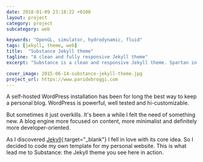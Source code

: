 ```yaml
---
date: 2018-01-09 23:18:22 +0100
layout: project
category: project
subcategory: web

keywords: "OpenGL, simulator, hydrodynamic, fluid"
tags: [jekyll, theme, web]
title:  "Substance Jekyll theme"
tagline: "A clean and fully responsive Jekyll theme"
excerpt: "Substance is a clean and responsive Jekyll theme. Spartan in the code, minimalist in the design, but still delightful in the user experience."

cover_image: 2015-06-14-substance-jekyll-theme.jpg
project_url: https://www.paridebroggi.com
---
```


A self-hosted WordPress installation has been for long the best way to keep a personal blog. WordPress is powerful, well tested and hi-customizable.

But sometimes it just overkills. It's been a while I felt the need of something new. A blog engine more focused on content, more minimalist and definitely more developer-oriented.

As I discovered [Jekyll](https://www.jekyllrb.com){:target="_blank"} I fell in love with its core idea. So I decided to code my own template for my personal website. This is what lead me to Substance: the Jekyll theme you see here in action.
